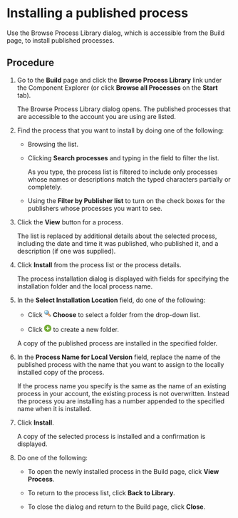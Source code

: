 # Installing a published process

<head>
  <meta name="guidename" content="Integration"/>
  <meta name="context" content="GUID-5a0c3d03-4a7a-4704-9e2c-dda6e5624404"/>
</head>


Use the Browse Process Library dialog, which is accessible from the Build page, to install published processes.

## Procedure

1.  Go to the **Build** page and click the **Browse Process Library** link under the Component Explorer \(or click **Browse all Processes** on the **Start** tab\).

    The Browse Process Library dialog opens. The published processes that are accessible to the account you are using are listed.

2.  Find the process that you want to install by doing one of the following:

    -   Browsing the list.

    -   Clicking **Search processes** and typing in the field to filter the list.

        As you type, the process list is filtered to include only processes whose names or descriptions match the typed characters partially or completely.

    -   Using the **Filter by Publisher list** to turn on the check boxes for the publishers whose processes you want to see.

3.  Click the **View** button for a process.

    The list is replaced by additional details about the selected process, including the date and time it was published, who published it, and a description \(if one was supplied\).

4.  Click **Install** from the process list or the process details.

    The process installation dialog is displayed with fields for specifying the installation folder and the local process name.

5.  In the **Select Installation Location** field, do one of the following:

    -   Click **![icon](../Images/main-ic-magnifying-glass-16_cd0f3352-63b0-4d15-af6d-86e11b9d14eb.jpg) Choose** to select a folder from the drop-down list.

    -   Click **![+](../Images/main-ic-plus-sign-white-in-green-circle-16_4dc8c5f3-e893-4aef-ade2-0b7afe9476c1.jpg)** to create a new folder.

    A copy of the published process are installed in the specified folder.

6.  In the **Process Name for Local Version** field, replace the name of the published process with the name that you want to assign to the locally installed copy of the process.

    If the process name you specify is the same as the name of an existing process in your account, the existing process is not overwritten. Instead the process you are installing has a number appended to the specified name when it is installed.

7.  Click **Install**.

    A copy of the selected process is installed and a confirmation is displayed.

8.  Do one of the following:

    -   To open the newly installed process in the Build page, click **View Process**.

    -   To return to the process list, click **Back to Library**.

    -   To close the dialog and return to the Build page, click **Close**.